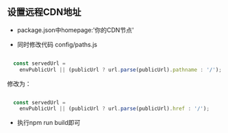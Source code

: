 ## 设置远程CDN地址

- package.json中homepage:'你的CDN节点'

- 同时修改代码 config/paths.js

``` js

  const servedUrl =
    envPublicUrl || (publicUrl ? url.parse(publicUrl).pathname : '/');

```

修改为：

``` js

  const servedUrl =
    envPublicUrl || (publicUrl ? url.parse(publicUrl).href : '/');

```

- 执行npm run build即可